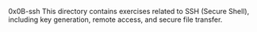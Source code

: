 0x0B-ssh
This directory contains exercises related to SSH (Secure Shell), including key generation, remote access, and secure file transfer.
